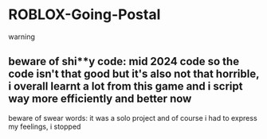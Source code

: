 # ROBLOX-Going-Postal

warning

beware of shi**y code: mid 2024 code so the code isn't that good but it's also not that horrible, i overall learnt a lot from this game and i script way more efficiently and better now
-----------------------------------------------------------
beware of swear words: it was a solo project and of course i had to express my feelings, i stopped
